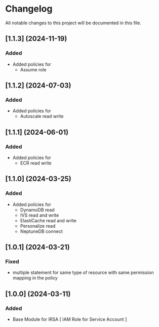 # Changelog

All notable changes to this project will be documented in this file.

## [1.1.3] (2024-11-19)

### Added

* Added policies for
  - Assume role

## [1.1.2] (2024-07-03)

### Added

* Added policies for
  - Autoscale read write

## [1.1.1] (2024-06-01)

### Added

* Added policies for
  - ECR read write

## [1.1.0] (2024-03-25)

### Added

* Added policies for
  - DynamoDB read
  - IVS read and write
  - ElastiCache read and write
  - Personalize read
  - NeptuneDB connect

## [1.0.1] (2024-03-21)

### Fixed

* multiple statement for same type of resource with same permission mapping in the policy

## [1.0.0] (2024-03-11)

### Added

* Base Module for IRSA [ IAM Role for Service Account ]